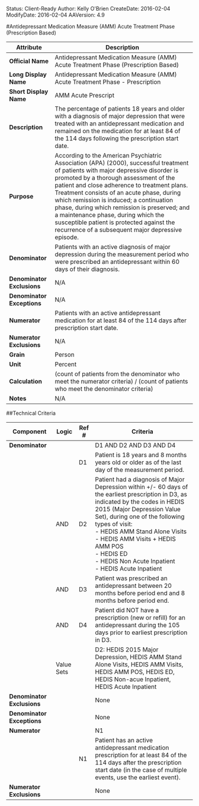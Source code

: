 Status: Client-Ready
Author: Kelly O'Brien
CreateDate: 2016-02-04
ModifyDate: 2016-02-04
AAVersion: 4.9

#Antidepressant Medication Measure (AMM) Acute Treatment Phase (Prescription Based)

| Attribute | Description |
| --------- | ----------- |
| **Official Name** | Antidepressant Medication Measure (AMM) Acute Treatment Phase (Prescription Based) |
| **Long Display Name** | Antidepressant Medication Measure (AMM) Acute Treatment Phase - Prescription |
| **Short Display Name** | AMM Acute Prescript |
| **Description** | The percentage of patients 18 years and older with a diagnosis of major depression that were treated with an antidepressant medication and remained on the medication for at least 84 of the 114 days following the prescription start date. |
| **Purpose** | According to the American Psychiatric Association (APA) (2000), successful treatment of patients with major depressive disorder is promoted by a thorough assessment of the patient and close adherence to treatment plans. Treatment consists of an acute phase, during which remission is induced; a continuation phase, during which remission is preserved; and a maintenance phase, during which the susceptible patient is protected against the recurrence of a subsequent major depressive episode. |
| **Denominator** | Patients with an active diagnosis of major depression during the measurement period who were prescribed an antidepressant within 60 days of their diagnosis. |
| **Denominator Exclusions** | N/A |
| **Denominator Exceptions** | N/A |
| **Numerator** | Patients with an active antidepressant medication for at least 84 of the 114 days after prescription start date. |
| **Numerator Exclusions** | N/A |
| **Grain** | Person |
| **Unit** | Percent |
| **Calculation** | (count of patients from the denominator who meet the numerator criteria) / (count of patients who meet the denominator criteria) |
| **Notes** | N/A |


##Technical Criteria

| Component | Logic | Ref # | Criteria |
| --------- | ----- | ----- | -------- |
| **Denominator** | | | D1 AND D2 AND D3 AND D4 |
| |  | D1 | Patient is 18 years and 8 months years old or older as of the last day of the measurement period. |
| | AND | D2 | Patient had a diagnosis of Major Depression within +/- 60 days of the earliest prescription in D3, as indicated by the codes in HEDIS 2015 (Major Depression Value Set), during one of the following types of visit: <br>- HEDIS AMM Stand Alone Visits<br>- HEDIS AMM Visits + HEDIS AMM POS<br>- HEDIS ED<br>- HEDIS Non Acute Inpatient<br>- HEDIS Acute Inpatient |
| | AND | D3 | Patient was prescribed an antidepressant between 20 months before period end and 8 months before period end. |
| | AND | D4 | Patient did NOT have a prescription (new or refill) for an antidepressant during the 105 days prior to earliest prescription in D3. |
| | Value Sets | | D2: HEDIS 2015 Major Depression, HEDIS AMM Stand Alone Visits, HEDIS AMM Visits, HEDIS AMM POS, HEDIS ED, HEDIS Non-acue Inpatient, HEDIS Acute Inpatient |
| **Denominator Exclusions** | | | None |
| **Denominator Exceptions** | | | None |
| **Numerator** | | | N1 |
| |  | N1 | Patient has an active antidepressant medication prescription for at least 84 of the 114 days after the prescription start date (in the case of multiple events, use the earliest event). |
| **Numerator Exclusions** | | | None |
